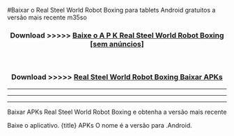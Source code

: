 #Baixar o Real Steel World Robot Boxing   para tablets Android gratuitos a versão mais recente m35so


<div align="center">
<h3>Download >>>>> <a href="https://pt-web.web.app/?pt= Real Steel World Robot Boxing ">Baixe o A P K Real Steel World Robot Boxing  [sem anúncios]</a></h3><br>

<h3>Download >>>>> <a href="https://pt-web.web.app/?pt= Real Steel World Robot Boxing ">Real Steel World Robot Boxing  Baixar APKs</a></h3>
</div>

----------------------------------------------------------

----------------------------------------------------------

----------------------------------------------------------

Baixar APKs Real Steel World Robot Boxing  e obtenha a versão mais recente

Baixe o aplicativo. {title} APKs O nome é a versão para .Android.


